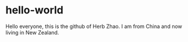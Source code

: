 # hello-world
Hello everyone, this is the github of Herb Zhao.
I am from China and now living in New Zealand.
